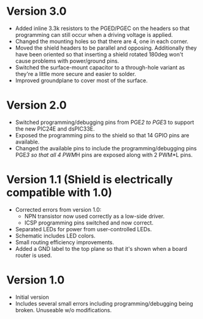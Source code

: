 # Version 3.0
 * Added inline 3.3k resistors to the PGED/PGEC on the headers so that programming can still occur when a driving voltage is applied.
 * Changed the mounting holes so that there are 4, one in each corner.
 * Moved the shield headers to be parallel and opposing. Additionally they have been oriented so that inserting a shield rotated 180deg won't cause problems with power/ground pins.
 * Switched the surface-mount capacitor to a through-hole variant as they're a little more secure and easier to solder.
 * Improved groundplane to cover most of the surface.

# Version 2.0
 * Switched programming/debugging pins from PGE*2 to PGE*3 to support the new PIC24E and dsPIC33E.
 * Exposed the programming pins to the shield so that 14 GPIO pins are available.
 * Changed the available pins to include the programming/debugging pins PGE*3 so that all 4 PWM*H pins are exposed along with 2 PWM*L pins.

# Version 1.1 (Shield is electrically compatible with 1.0)
 * Corrected errors from version 1.0:
   * NPN transistor now used correctly as a low-side driver.
   * ICSP programming pins switched and now correct.
 * Separated LEDs for power from user-controlled LEDs.
 * Schematic includes LED colors.
 * Small routing efficiency improvements.
 * Added a GND label to the top plane so that it's shown when a board router is used.

# Version 1.0
 * Initial version
 * Includes several small errors including programming/debugging being broken. Unuseable w/o modifications.
